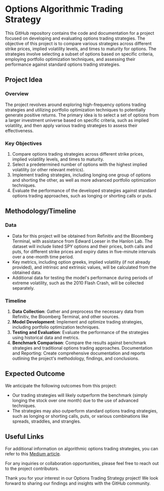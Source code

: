 # Options Algorithmic Trading Strategy

This GitHub repository contains the code and documentation for a project focused on developing and evaluating options trading strategies. The objective of this project is to compare various strategies across different strike prices, implied volatility levels, and times to maturity for options. The strategies involve selecting a subset of options based on specific criteria, employing portfolio optimization techniques, and assessing their performance against standard options trading strategies.

## Project Idea

### Overview

The project revolves around exploring high-frequency options trading strategies and utilizing portfolio optimization techniques to potentially generate positive returns. The primary idea is to select a set of options from a larger investment universe based on specific criteria, such as implied volatility, and then apply various trading strategies to assess their effectiveness.

### Key Objectives

1. Compare options trading strategies across different strike prices, implied volatility levels, and times to maturity.
2. Select a predetermined number of options with the highest implied volatility (or other relevant metrics).
3. Implement trading strategies, including longing one group of options and shorting the other, as well as more advanced portfolio optimization techniques.
4. Evaluate the performance of the developed strategies against standard options trading approaches, such as longing or shorting calls or puts.

## Methodology/Timeline

### Data

- Data for this project will be obtained from Refinitiv and the Bloomberg Terminal, with assistance from Edward Loeser in the Hanlon Lab. The dataset will include listed SPY options and their prices, both calls and puts, for different strike prices and expiry dates in five-minute intervals over a one-month time period.
- Key metrics, including option greeks, implied volatility (if not already provided), and intrinsic and extrinsic values, will be calculated from the obtained data.
- Additional data for testing the model's performance during periods of extreme volatility, such as the 2010 Flash Crash, will be collected separately.

### Timeline

1. **Data Collection**: Gather and preprocess the necessary data from Refinitiv, the Bloomberg Terminal, and other sources.
2. **Model Development**: Implement and optimize trading strategies, including portfolio optimization techniques.
3. **Testing and Evaluation**: Evaluate the performance of the strategies using historical data and metrics.
4. **Benchmark Comparison**: Compare the results against benchmark strategies and traditional options trading approaches.
Documentation and Reporting: Create comprehensive documentation and reports outlining the project's methodology, findings, and conclusions.

## Expected Outcome

We anticipate the following outcomes from this project:

- Our trading strategies will likely outperform the benchmark (simply longing the stock over one month) due to the use of advanced techniques.
- The strategies may also outperform standard options trading strategies, such as longing or shorting calls, puts, or various combinations like spreads, straddles, and strangles.

## Useful Links

For additional information on algorithmic options trading strategies, you can refer to this [Medium article](https://medium.com/@foolproofoptions/unleash-the-power-of-algorithms-algo-strategies-for-options-trading-38e352ddd607).

For any inquiries or collaboration opportunities, please feel free to reach out to the project contributors.

Thank you for your interest in our Options Trading Strategy project! We look forward to sharing our findings and insights with the GitHub community.